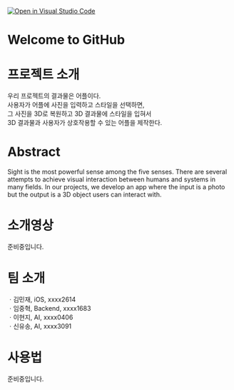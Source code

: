 [![Open in Visual Studio Code](https://classroom.github.com/assets/open-in-vscode-c66648af7eb3fe8bc4f294546bfd86ef473780cde1dea487d3c4ff354943c9ae.svg)](https://classroom.github.com/online_ide?assignment_repo_id=10082919&assignment_repo_type=AssignmentRepo)
# Welcome to GitHub
  
  
  
# 프로젝트 소개  

우리 프로젝트의 결과물은 어플이다.  
사용자가 어플에 사진을 입력하고 스타일을 선택하면,  
그 사진을 3D로 복원하고 3D 결과물에 스타일을 입혀서  
3D 결과물과 사용자가 상호작용할 수 있는 어플을 제작한다.  
  
  
# Abstract  

Sight is the most powerful sense among the five senses. There are several attempts to achieve visual interaction between humans and systems in many fields. In our projects, we develop an app where the input is a photo but the output is a 3D object users can interact with.  
  
  
# 소개영상

준비중입니다.  
  
  
# 팀 소개  

ㆍ김민재, iOS, xxxx2614   
ㆍ임중혁, Backend, xxxx1683  
ㆍ이현지, AI, xxxx0406  
ㆍ신유송, AI, xxxx3091  
  
  
# 사용법

준비중입니다.
